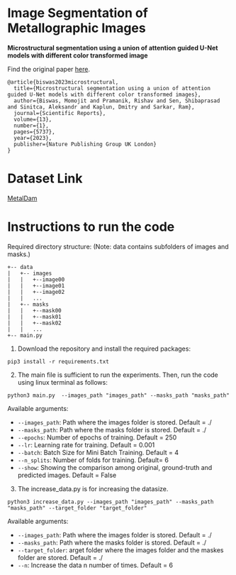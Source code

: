 # Image Segmentation of Metallographic Images

**Microstructural segmentation using a union of attention guided U-Net models with different color transformed image**

Find the original paper [here](https://www.nature.com/articles/s41598-023-32318-9#Sec4).


```
@article{biswas2023microstructural,
  title={Microstructural segmentation using a union of attention guided U-Net models with different color transformed images},
  author={Biswas, Momojit and Pramanik, Rishav and Sen, Shibaprasad and Sinitca, Aleksandr and Kaplun, Dmitry and Sarkar, Ram},
  journal={Scientific Reports},
  volume={13},
  number={1},
  pages={5737},
  year={2023},
  publisher={Nature Publishing Group UK London}
}

```


# Dataset Link
[MetalDam](https://github.com/ari-dasci/OD-MetalDAM)


# Instructions to run the code
Required directory structure:
(Note: data contains subfolders of images and masks.)
```
+-- data
|   +-- images
|   |   +--image00
|   |   +--image01
|   |   +--image02
|   |   ...
|   +-- masks
|   |   +--mask00
|   |   +--mask01
|   |   +--mask02
|   |   ...
+-- main.py
```
1. Download the repository and install the required packages:
```
pip3 install -r requirements.txt
```
2. The main file is sufficient to run the experiments.
Then, run the code using linux terminal as follows:

```
python3 main.py  --images_path "images_path" --masks_path "masks_path"
```

Available arguments:
- `--images_path`: Path where the images folder is stored. Default = ./
- `--masks_path`: Path where the masks folder is stored. Default = ./
- `--epochs`: Number of epochs of training. Default = 250
- `--lr`: Learning rate for training. Default = 0.001
- `--batch`: Batch Size for Mini Batch Training. Default = 4
- `--n_splits`: Number of folds for training. Default= 6
- `--show`: Showing the comparison among original, ground-truth and predicted images. Default = False



3. The increase_data.py is for increasing the datasize.

```
python3 increase_data.py --images_path "images_path" --masks_path "masks_path" --target_folder "target_folder"
```

Available arguments:
- `--images_path`: Path where the images folder is stored. Default = ./
- `--masks_path`: Path where the masks folder is stored. Default = ./
- `--target_folder`: arget folder where the images folder and the maskes folder are stored. Default = ./
- `--n`: Increase the data n number of times. Default = 6

